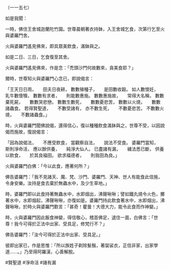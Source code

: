 （一一五七）

如是我聞：

一時，佛住王舍城迦蘭陀竹園。世尊晨朝著衣持鉢，入王舍城乞食，次第行乞至火與婆羅門舍。

火與婆羅門遙見佛來，即具眾美飲食，滿鉢與之。

如是二日、三日，乞食復至其舍。

火與婆羅門遙見佛來，作是念：「禿頭沙門何故數來，貪美食耶？」

爾時，世尊知火與婆羅門心念已，即說偈言：

「王天日日雨，　　田夫日夜耕，
數數殖種子，　　是田數收穀。
如人數懷妊，　　乳牛數懷犢，
數數有求者，　　則能數惠施。
數數惠施故，　　常得大名稱，
數數棄死屍，　　數數哭悲戀。
數數生數死，　　數數憂悲苦，
數數以火燒，　　數數諸蟲食。
若得賢聖道，　　不數受諸有，
亦不數生死，　　不數憂悲苦。
不數數火燒，　　不數諸蟲食。」

時，火與婆羅門聞佛說偈，還得信心，復以種種飲食滿鉢與之，世尊不受，以因說偈而施故，復說偈言：

「因為說偈法，　　不應受飲食，
當觀察自法，　　說法不受食。
婆羅門當知，　　斯則淨命活，
應以餘供養，　　純淨大仙人。
已盡諸有漏，　　穢法悉已斷，
供養以飲食，　　於其良福田。
欲求福德者，　　則我田為良。」

火與婆羅門白佛：「今以此食，應著何所？」

佛告婆羅門：「我不見諸天、魔、梵、沙門、婆羅門、天神、世人有能食此信施，令身安樂。汝持是食去棄於無蟲水中，及少生草地。」

時，婆羅門即以此食持著無蟲水中，水即烟出，沸聲啾啾；譬如鐵丸燒令火色，擲著水中，水即烟起，沸聲啾啾，亦復如是。婆羅門持此飲食著水中，水即烟出，沸聲啾啾，於時火與婆羅門歎言：「甚奇！瞿曇！大德大力，能令此食而作神變。」

時，火與婆羅門因此飯食神變，得信敬心，稽首佛足，退住一面，白佛言：「世尊！我今可得於正法中出家、受具足，修梵行不？」

佛告婆羅門：「汝今可得於正法中出家、受具足。」

彼即出家已，作是思惟：「所以族姓子剃除髮鬚，著袈裟衣，正信非家，出家學道……。」乃至得阿羅漢，心善解脫。




#賢聖道
#淨命活
#諸有漏
